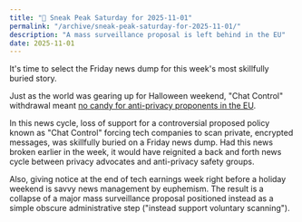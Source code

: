 ```yaml
---
title: "🔮 Sneak Peak Saturday for 2025-11-01"
permalink: "/archive/sneak-peak-saturday-for-2025-11-01/"
description: "A mass surveillance proposal is left behind in the EU"
date: 2025-11-01
---
```


It's time to select the Friday news dump for this week's most skillfully buried story.

Just as the world was gearing up for Halloween weekend, "Chat Control" withdrawal meant [no candy for anti-privacy proponents in the EU](https://www.techmeme.com/251031/p9#a251031p9).

In this news cycle, loss of support for a controversial proposed policy known as "Chat Control" forcing tech companies to scan private, encrypted messages, was skillfully buried on a Friday news dump. Had this news broken earlier in the week, it would have reignited a back and forth news cycle between privacy advocates and anti-privacy safety groups.

Also, giving notice at the end of tech earnings week right before a holiday weekend is savvy news management by euphemism. The result is a collapse of a major mass surveillance proposal positioned instead as a simple obscure administrative step ("instead support voluntary scanning").

